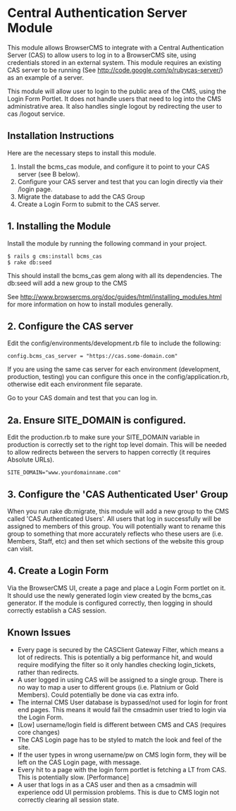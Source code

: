 # Central Authentication Server Module

This module allows BrowserCMS to integrate with a Central Authentication Server (CAS) to allow users to log in to a BrowserCMS site, using credentials stored in an external system. This module requires an existing CAS server to be running (See http://code.google.com/p/rubycas-server/) as an example of a server.

This module will allow user to login to the public area of the CMS, using the Login Form Portlet. It does not handle users that need to log into the CMS administrative area. It also handles single logout by redirecting the user to cas /logout service.

## Installation Instructions

Here are the necessary steps to install this module.

1. Install the bcms_cas module, and configure it to point to your CAS server (see B below).
2. Configure your CAS server and test that you can login directly via their /login page.
3. Migrate the database to add the CAS Group 
4. Create a Login Form to submit to the CAS server. 

## 1. Installing the Module

Install the module by running the following command in your project.

    $ rails g cms:install bcms_cas
	$ rake db:seed

This should install the bcms_cas gem along with all its dependencies. The db:seed will add a new group to the CMS

See http://www.browsercms.org/doc/guides/html/installing_modules.html for more information on how to install modules generally.

## 2. Configure the CAS server

Edit the config/environments/development.rb file to include the following:

	config.bcms_cas_server = "https://cas.some-domain.com"
	
If you are using the same cas server for each environment (development, production, testing) you can configure this once in the config/application.rb, otherwise edit each environment file separate. 

Go to your CAS domain and test that you can log in.

## 2a. Ensure SITE_DOMAIN is configured.

Edit the production.rb to make sure your SITE_DOMAIN variable in production is correctly set to the right top level domain. This will be needed to allow redirects between the servers to happen correctly (it requires Absolute URLs).

    SITE_DOMAIN="www.yourdomainname.com"

## 3. Configure the 'CAS Authenticated User' Group
When you run rake db:migrate, this module will add a new group to the CMS called 'CAS Authenticated Users'. All users that
log in successfully will be assigned to members of this group. You will potentially want to rename this group to something
that more accurately reflects who these users are (i.e. Members, Staff, etc) and then set which sections of the website this
group can visit.

## 4. Create a Login Form

Via the BrowserCMS UI, create a page and place a Login Form portlet on it. It should use the newly generated login view created by the bcms_cas generator. If the module is configured correctly, then logging in should correctly establish a CAS session.

## Known Issues

* Every page is secured by the CASClient Gateway Filter, which means a lot of redirects. This is potentially a big performance hit, and would require modifying the filter so it only handles checking login_tickets, rather than redirects. 
* A user logged in using CAS will be assigned to a single group. There is no way to map a user to different groups (i.e. Platnium or Gold Members). Could potentially be done via cas extra info.
* The internal CMS User database is bypassed/not used for login for front end pages. This means it would fail the cmsadmin user tried to login via the Login Form.
* [Low] username/login field is different between CMS and CAS (requires core changes)
* The CAS Login page has to be styled to match the look and feel of the site.
* If the user types in wrong username/pw on CMS login form, they will be left on the CAS Login page, with message.
* Every hit to a page with the login form portlet is fetching a LT from CAS. This is potentially slow. [Performance]
* A user that logs in as a CAS user and then as a cmsadmin will experience odd UI permission problems. This is due to CMS login not correctly clearing all session state.

